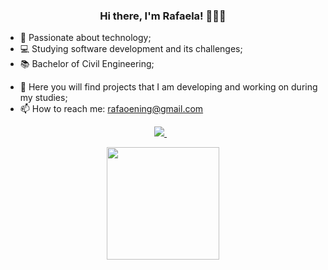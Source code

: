 <h3 align='center'>
  Hi there, I'm Rafaela! 👩🏼‍💻
</h3>

- :blue_heart: Passionate about technology;
- :computer: Studying software development and its challenges;
- :books: Bachelor of Civil Engineering;

<p></p>

- :pushpin: Here you will find projects that I am developing and working on during my studies;
- :mailbox: How to reach me: rafaoening@gmail.com

<p align='center'>
  <a href="https://www.linkedin.com/in/rafaela-wessling/">
    <img src="https://img.shields.io/badge/linkedin-%230077B5.svg?&style=for-the-badge&logo=linkedin&logoColor=white" />
  </a>&nbsp;&nbsp;
</p>

<div align='center'>
     <a href="https://github.com/rafawessling">
       <img height="180em"
         src="https://github-readme-stats.vercel.app/api?username=rafawessling&theme=tokyonight&show_icons=truet&include_all_commits=true" />         
</div>
